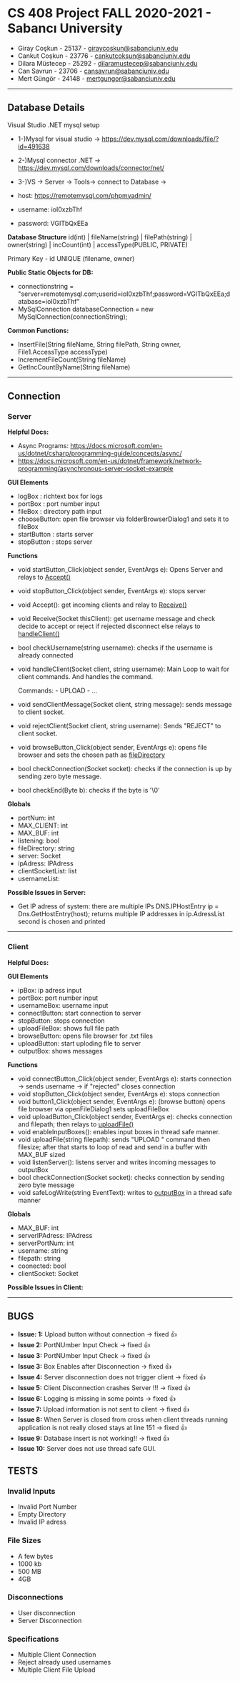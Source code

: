 # CS 408 Project FALL 2020-2021 - Sabancı University

- Giray Coşkun - 25137 - giraycoskun@sabanciuniv.edu
- Cankut Coşkun - 23776 - cankutcoksun@sabanciuniv.edu
- Dilara Müstecep - 25292 - dilaramustecep@sabanciuniv.edu
- Can Savrun - 23706 - cansavrun@sabanciuniv.edu
- Mert Güngör - 24148 - mertgungor@sabanciuniv.edu

---
## Database Details

Visual Studio .NET mysql setup
- 1-)Mysql for visual studio -> https://dev.mysql.com/downloads/file/?id=491638
- 2-)Mysql connector .NET -> https://dev.mysql.com/downloads/connector/net/
- 3-)VS -> Server -> Tools-> connect to Database ->  

- host: https://remotemysql.com/phpmyadmin/
- username: ioI0xzbThf
- password: VGITbQxEEa

**Database Structure**
id(int) | fileName(string) | filePath(string) | owner(string) | incCount(int) | accessType(PUBLIC, PRIVATE)

Primary Key - id
UNIQUE (filename, owner)

**Public Static Objects for DB:**
- connectionstring = "server=remotemysql.com;userid=ioI0xzbThf;password=VGITbQxEEa;database=ioI0xzbThf"
- MySqlConnection databaseConnection = new MySqlConnection(connectionString);

**Common Functions:**
  - InsertFile(String fileName, String filePath, String owner, File1.AccessType accessType)
  - IncrementFileCount(String fileName)
  - GetIncCountByName(String fileName)
  
---

## Connection

### Server

**Helpful Docs:**
- Async Programs: https://docs.microsoft.com/en-us/dotnet/csharp/programming-guide/concepts/async/
- https://docs.microsoft.com/en-us/dotnet/framework/network-programming/asynchronous-server-socket-example

**GUI Elements**

- logBox : richtext box  for logs
- portBox : port number input
- fileBox : directory path input
- chooseButton: open file browser via folderBrowserDialog1 and sets it to fileBox
- startButton : starts server
- stopButton : stops server

**Functions**

- void startButton_Click(object sender, EventArgs e): Opens Server and relays to <ins>Accept()</ins>

- void stopButton_Click(object sender, EventArgs e): stops server

- void Accept(): get incoming clients and relay to <ins>Receive()</ins>

- void Receive(Socket thisClient): get username message and check decide to accept or reject if rejected disconnect else relays to <ins>handleClient()</ins>

- bool checkUsername(string username): checks if the username is already connected

- void handleClient(Socket client, string username): Main Loop to wait for client commands. And handles the command.

	Commands:
		- UPLOAD <filename>
		- ...
- void sendClientMessage(Socket client, string message): sends message to client socket.

- void rejectClient(Socket client, string username): Sends "REJECT" to client socket.

- void browseButton_Click(object sender, EventArgs e): opens file browser and sets the chosen path as <ins>fileDirectory</ins>

- bool checkConnection(Socket socket): checks if the connection is up by sending zero byte message.

- bool checkEnd(Byte b): checks if the byte is '\0'


**Globals**

- portNum: int
- MAX_CLIENT: int
- MAX_BUF: int
- listening: bool
- fileDirectory: string
- server: Socket
- ipAdress: IPAdress
- clientSocketList: list<Socket>
- usernameList: <string>

**Possible Issues in Server:**

- Get IP adress of system: there are multiple IPs DNS.IPHostEntry ip = Dns.GetHostEntry(host); returns multiple IP addresses in ip.AdressList second is chosen and printed
	 
---	 
### Client

**Helpful Docs:**

**GUI Elements**

- ipBox: ip adress input
- portBox: port number input
- usernameBox: username input
- connectButton: start connection to server
- stopButton: stops connection
- uploadFileBox: shows full file path
- browseButton: opens file browser for .txt files
- uploadButton: start uploding file to server
- outputBox: shows messages

**Functions**

- void connectButton_Click(object sender, EventArgs e): starts connection -> sends username -> if "rejected" closes connection
- void stopButton_Click(object sender, EventArgs e): stops connection
- void button1_Click(object sender, EventArgs e): (browse button) opens file browser via openFileDialog1 sets uploadFileBox 
- void uploadButton_Click(object sender, EventArgs e): checks connection and filepath; then relays to <ins>uploadFile()</ins>
- void enableInputBoxes(): enables input boxes in thread safe manner.
-  void uploadFile(string filepath): sends "UPLOAD <filename>" command then filesize; after that starts to loop of read and send in a buffer with MAX_BUF sized 
- void listenServer(): listens server and writes incoming messages to outputBox
- bool checkConnection(Socket socket): checks connection by sending zero byte message
- void safeLogWrite(string EventText): writes to  <ins>outputBox</ins> in a thread safe manner



**Globals**

- MAX_BUF: int
- serverIPAdress: IPAdress
- serverPortNum: int
- username: string
- filepath: string
- coonected: bool
- clientSocket: Socket

**Possible Issues in Client:**

---
## BUGS

- **Issue: 1:** Upload button without connection -> fixed :+1:
- **Issue 2:** PortNUmber Input Check -> fixed :+1:
- **Issue 3:** PortNUmber Input Check -> fixed :+1:
- **Issue 3:** Box Enables after Disconnection -> fixed :+1:
- **Issue 4:** Server disconnection does not trigger client -> fixed :+1:
- **Issue 5:** Client Disconnection crashes Server !!! -> fixed :+1:
- **Issue 6:** Logging is missing in some points -> fixed :+1:
- **Issue 7:** Upload information is not sent to client -> fixed :+1:
- **Issue 8:** When Server is closed from cross when client threads running application is not really closed stays at line 151 -> fixed :+1:
- **Issue 9:** Database insert is not working!! -> fixed :+1:
- **Issue 10:** Server does not use thread safe GUI.

## TESTS

### Invalid Inputs

- Invalid Port Number
- Empty Directory
- Invalid IP adress

### File Sizes

- A few bytes
- 1000 kb
- 500 MB
- 4GB

### Disconnections

- User disconnection
- Server Disconnection

### Specifications

- Multiple Client Connection
- Reject already used usernames
- Multiple Client File Upload



